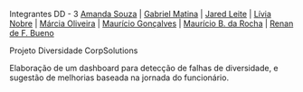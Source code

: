 Integrantes DD - 3
[Amanda Souza](https://www.linkedin.com/in/amanda-rs/) | [Gabriel Matina](https://www.linkedin.com/in/gabrielmatina/) | [Jared Leite](https://www.linkedin.com/in/jared-f-leite-a8351a78/) | [Lívia Nobre](https://www.linkedin.com/in/livia-nobre472/) | [Márcia Oliveira](https://www.linkedin.com/in/marciaoliveira/) | [Maurício Gonçalves](https://www.linkedin.com/in/mauricio-goncalves/) | [Maurício B. da Rocha](https://www.linkedin.com/in/mauriciobenjamin700/) | [Renan de F. Bueno](https://www.linkedin.com/in/renandefraga/)

Projeto Diversidade CorpSolutions

Elaboração de um dashboard para detecção de falhas de diversidade, e sugestão de melhorias baseada na jornada do funcionário.
